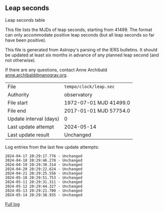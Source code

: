 
## Leap seconds

Leap seconds table

This file lists the MJDs of leap seconds, starting from 41499.
The format can only accommodate positive leap seconds (but all
leap seconds so far have been positive).

This file is generated from Astropy's parsing of the IERS
bulletins. It should be updated at least six months in advance
of any planned leap second (and not otherwise).

If there are any questions, contact Anne Archibald
<anne.archibald@nanograv.org>.

|     |     |
|:--- |:--- |
| File | `tempo/clock/leap.sec` |
| Authority | observatory |
| File start | 1972-07-01 MJD 41499.0 |
| File end | 2017-01-01 MJD 57754.0 |
| Update interval (days) | 0 |
| Last update attempt | 2024-05-14 |
| Last update result | Unchanged |

Log entries from the last few update attempts:
```
2024-04-17 20:29:17.776 - Unchanged
2024-04-18 20:29:46.278 - Unchanged
2024-04-19 20:29:30.314 - Unchanged
2024-04-20 20:29:22.624 - Unchanged
2024-04-21 20:29:25.556 - Unchanged
2024-05-10 20:29:51.753 - Unchanged
2024-05-11 20:29:31.311 - Unchanged
2024-05-12 20:29:44.327 - Unchanged
2024-05-13 20:29:21.700 - Unchanged
2024-05-14 20:29:38.935 - Unchanged
```
[Full log](https://raw.githubusercontent.com/ipta/pulsar-clock-corrections/main/log/tempo/clock/leap.sec.log)
